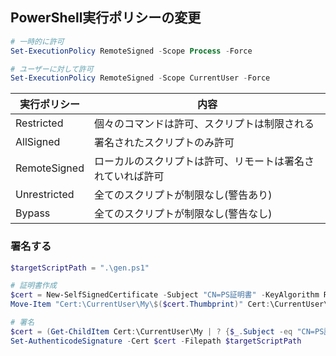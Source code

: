 ## PowerShell実行ポリシーの変更

```powershell
# 一時的に許可
Set-ExecutionPolicy RemoteSigned -Scope Process -Force

# ユーザーに対して許可
Set-ExecutionPolicy RemoteSigned -Scope CurrentUser -Force
```

| 実行ポリシー | 内容                                                       |
| ------------ | ---------------------------------------------------------- |
| Restricted   | 個々のコマンドは許可、スクリプトは制限される               |
| AllSigned    | 署名されたスクリプトのみ許可                               |
| RemoteSigned | ローカルのスクリプトは許可、リモートは署名されていれば許可 |
| Unrestricted | 全てのスクリプトが制限なし(警告あり)                       |
| Bypass       | 全てのスクリプトが制限なし(警告なし)                       |

### 署名する

```powershell
$targetScriptPath = ".\gen.ps1"

# 証明書作成
$cert = New-SelfSignedCertificate -Subject "CN=PS証明書" -KeyAlgorithm RSA -KeyLength 2048 -Type CodeSigningCert -CertStoreLocation Cert:\CurrentUser\My\ -NotAfter ([datetime]"2099/01/01")
Move-Item "Cert:\CurrentUser\My\$($cert.Thumbprint)" Cert:\CurrentUser\Root

# 署名
$cert = (Get-ChildItem Cert:\CurrentUser\My | ? {$_.Subject -eq "CN=PS証明書"})[0]
Set-AuthenticodeSignature -Cert $cert -Filepath $targetScriptPath
```
